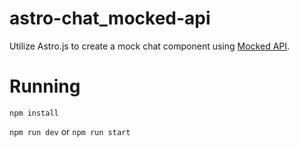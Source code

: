 # astro-chat_mocked-api

Utilize Astro.js to create a mock chat component using [Mocked API](https://api.mocked-api.dev/).

# Running

`npm install`

`npm run dev` or `npm run start`
